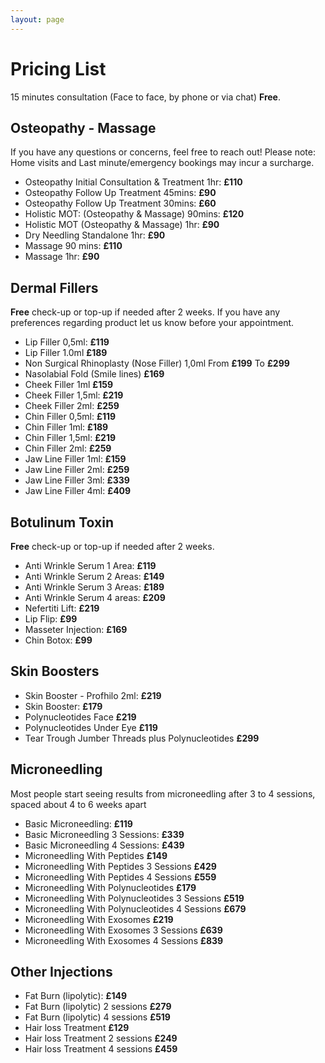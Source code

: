 ```yaml
---
layout: page
---
```

# Pricing List
15 minutes consultation (Face to face, by phone or  via chat) **Free**.

## Osteopathy - Massage
If you have any questions or concerns, feel free to reach out! Please note: Home visits and Last minute/emergency bookings may incur a surcharge.
- Osteopathy Initial Consultation & Treatment 1hr: **£110**
- Osteopathy Follow Up Treatment 45mins: **£90**
- Osteopathy Follow Up Treatment 30mins: **£60**
- Holistic MOT: (Osteopathy & Massage) 90mins: **£120**
- Holistic MOT (Osteopathy & Massage) 1hr: **£90**
- Dry Needling Standalone 1hr: **£90**
- Massage 90 mins: **£110**
- Massage 1hr: **£90**

## Dermal Fillers
**Free** check-up or top-up if needed after 2 weeks. If you have any preferences regarding product let us know before your appointment.


- Lip Filler 0,5ml: **£119**
- Lip Filler 1.0ml **£189**
- Non Surgical Rhinoplasty (Nose Filler) 1,0ml From **£199** To **£299**
- Nasolabial Fold (Smile lines) **£169**
- Cheek Filler 1ml **£159**
- Cheek Filler 1,5ml: **£219**
- Cheek Filler 2ml: **£259**
- Chin Filler 0,5ml: **£119**
- Chin Filler 1ml: **£189**
- Chin Filler 1,5ml: **£219**
- Chin Filler 2ml: **£259**
- Jaw Line Filler 1ml: **£159**
- Jaw Line Filler 2ml: **£259**
- Jaw Line Filler 3ml: **£339**
- Jaw Line Filler 4ml: **£409**

## Botulinum Toxin
**Free** check-up or top-up if needed after 2 weeks.
- Anti Wrinkle Serum 1 Area: **£119**
- Anti Wrinkle Serum 2 Areas: **£149**
- Anti Wrinkle Serum 3 Areas: **£189**
- Anti Wrinkle Serum 4 areas: **£209**
- Nefertiti Lift: **£219**
- Lip Flip: **£99**
- Masseter Injection: **£169**
- Chin Botox: **£99**

## Skin Boosters
- Skin Booster - Profhilo 2ml: **£219**
- Skin Booster: **£179**
- Polynucleotides Face **£219**
- Polynucleotides Under Eye **£119**
- Tear Trough Jumber Threads plus Polynucleotides **£299**

## Microneedling
Most people start seeing results from microneedling after 3 to 4 sessions, spaced about 4 to 6 weeks apart
- Basic Microneedling: **£119**
- Basic Microneedling 3 Sessions: **£339**
- Basic Microneedling 4 Sessions: **£439**
- Microneedling With Peptides **£149**
- Microneedling With Peptides 3 Sessions **£429**
- Microneedling With Peptides 4 Sessions **£559**
- Microneedling With Polynucleotides **£179**
- Microneedling With Polynucleotides 3 Sessions **£519**
- Microneedling With Polynucleotides 4 Sessions **£679**
- Microneedling With Exosomes **£219**
- Microneedling With Exosomes 3 Sessions **£639**
- Microneedling With Exosomes 4 Sessions **£839**

## Other Injections
- Fat Burn (lipolytic): **£149**
- Fat Burn (lipolytic) 2 sessions **£279**
- Fat Burn (lipolytic) 4 sessions **£519**
- Hair loss Treatment **£129**
- Hair loss Treatment 2 sessions **£249**
- Hair loss Treatment 4 sessions **£459**






